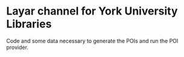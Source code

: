 # Layar channel for York University Libraries

Code and some data necessary to generate the POIs and run the POI provider. 

